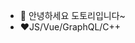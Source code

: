 - 👋 안녕하세요 도토리입니다~
- ❤JS/Vue/GraphQL/C++

<!---
dotol2jr/dotol2jr is a ✨ special ✨ repository because its `README.md` (this file) appears on your GitHub profile.
You can click the Preview link to take a look at your changes.
--->

